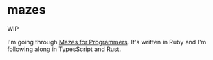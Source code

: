 # mazes

WIP

I'm going through [Mazes for Programmers](http://www.mazesforprogrammers.com/).  It's written in Ruby and I'm 
following along in TypesScript and Rust.
